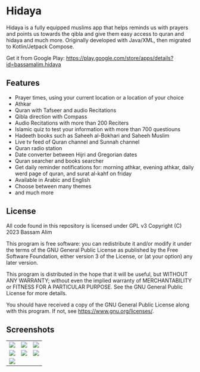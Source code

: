 # Hidaya

Hidaya is a fully equipped muslims app that helps reminds us with prayers and points us towards the qibla and give them easy access to quran and hidaya and much more.
Originally developed with Java/XML, then migrated to Kotlin/Jetpack Compose.

Get it from Google Play:
https://play.google.com/store/apps/details?id=bassamalim.hidaya

## Features
- Prayer times, using your current location or a location of your choice
- Athkar
- Quran with Tafseer and audio Recitations
- Qibla direction with Compass
- Audio Recitations with more than 200 Reciters
- Islamic quiz to test your information with more than 700 questiouns
- Hadeeth books such as Saheeh al-Bokhari and Saheeh Muslim
- Live tv feed of Quran channel and Sunnah channel
- Quran radio station
- Date converter between Hijri and Gregorian dates
- Quran searcher and books searcher
- Get daily reminder notifications for: morning athkar, evening athkar, daily werd page of quran, and surat al-kahf on friday
- Available in Arabic and English
- Choose between many themes
- and much more

## License
All code found in this repository is licensed under GPL v3
Copyright (C) 2023  Bassam Alim

This program is free software: you can redistribute it and/or modify
it under the terms of the GNU General Public License as published by
the Free Software Foundation, either version 3 of the License, or
(at your option) any later version.

This program is distributed in the hope that it will be useful,
but WITHOUT ANY WARRANTY; without even the implied warranty of
MERCHANTABILITY or FITNESS FOR A PARTICULAR PURPOSE.  See the
GNU General Public License for more details.

You should have received a copy of the GNU General Public License
along with this program.  If not, see <https://www.gnu.org/licenses/>.


## Screenshots
<table>
  <tr>
    <td>
      <img src="https://user-images.githubusercontent.com/65797540/230193129-76e1c3bd-74a4-47d1-8be2-4c46c30946e4.png">
    </td>
    <td>
      <img src="https://user-images.githubusercontent.com/65797540/230193216-4abbb1d3-5af0-43a2-bbd1-f365ee435bb4.png">
    </td>
    <td>
      <img src="https://user-images.githubusercontent.com/65797540/230193256-5e808d52-9b3e-4791-8be8-7e262c11f5ca.png">
    </td>
  </tr>
  <tr>
    <td>
      <img src="https://user-images.githubusercontent.com/65797540/230193301-9cbdce8c-cb22-4f9e-88ba-204716f6e9f6.png">
    </td>
    <td>
      <img src="https://user-images.githubusercontent.com/65797540/230193354-223032ed-1bf0-4c6b-9f00-cf1bc36cd49e.png">
    </td>
    <td>
      <img src="https://user-images.githubusercontent.com/65797540/230193396-419f10b2-6e29-4af0-9d35-fcde354b0a9a.png">
    </td>
  </tr>
  <tr>
    <td>
      <img src="https://user-images.githubusercontent.com/65797540/230193459-88910ddd-3a11-4c89-a9b0-3c5cf79de09d.png">
    </td>
  </tr>
</table>
